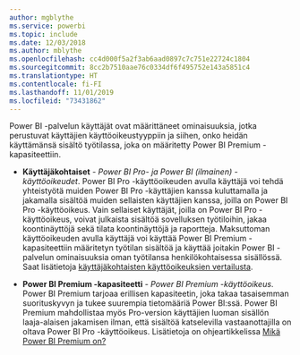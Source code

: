 ```yaml
---
author: mgblythe
ms.service: powerbi
ms.topic: include
ms.date: 12/03/2018
ms.author: mblythe
ms.openlocfilehash: cc4d000f5a2f3ab6aad0897c7c751e22724c1804
ms.sourcegitcommit: 8cc2b7510aae76c0334df6f495752e143a5851c4
ms.translationtype: HT
ms.contentlocale: fi-FI
ms.lasthandoff: 11/01/2019
ms.locfileid: "73431862"
---
```

Power BI -palvelun käyttäjät ovat määrittäneet ominaisuuksia, jotka perustuvat käyttäjien käyttöoikeustyyppiin ja siihen, onko heidän käyttämänsä sisältö työtilassa, joka on määritetty Power BI Premium -kapasiteettiin.


* **Käyttäjäkohtaiset** - *Power BI Pro- ja Power BI (ilmainen) -käyttöoikeudet*. Power BI Pro -käyttöoikeuden avulla käyttäjä voi tehdä yhteistyötä muiden Power BI Pro -käyttäjien kanssa kuluttamalla ja jakamalla sisältöä muiden sellaisten käyttäjien kanssa, joilla on Power BI Pro -käyttöoikeus. Vain sellaiset käyttäjät, joilla on Power BI Pro -käyttöoikeus, voivat julkaista sisältöä sovelluksen työtiloihin, jakaa koontinäyttöjä sekä tilata koontinäyttöjä ja raportteja. Maksuttoman käyttöoikeuden avulla käyttäjä voi käyttää Power BI Premium -kapasiteettiin määritetyn työtilan sisältöä ja käyttää joitakin Power BI -palvelun ominaisuuksia oman työtilansa henkilökohtaisessa sisällössä. Saat lisätietoja [käyttäjäkohtaisten käyttöoikeuksien vertailusta](../service-features-license-type.md#per-user-license-type-comparison).


* **Power BI Premium -kapasiteetti** - *Power BI Premium -käyttöoikeus*. Power BI Premium tarjoaa erillisen kapasiteetin, joka takaa tasaisemman suorituskyvyn ja tukee suurempia tietomääriä Power BI:ssä. Power BI Premium mahdollistaa myös Pro-version käyttäjien luoman sisällön laaja-alaisen jakamisen ilman, että sisältöä katselevilla vastaanottajilla on oltava Power BI Pro -käyttöoikeus. Lisätietoja on ohjeartikkelissa [Mikä Power BI Premium on?](../service-premium-what-is.md)
